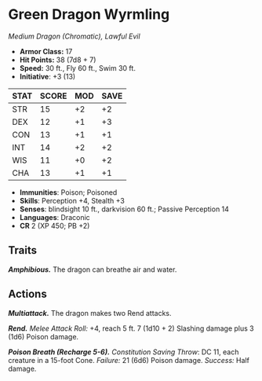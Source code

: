 # Green Dragon Wyrmling

*Medium Dragon (Chromatic), Lawful Evil*

- **Armor Class:** 17
- **Hit Points:** 38 (7d8 + 7)
- **Speed:** 30 ft., Fly 60 ft., Swim 30 ft.
- **Initiative**: +3 (13)

|STAT|SCORE|MOD|SAVE|
| --- | --- | --- | ---- |
| STR | 15 | +2 | +2 |
| DEX | 12 | +1 | +3 |
| CON | 13 | +1 | +1 |
| INT | 14 | +2 | +2 |
| WIS | 11 | +0 | +2 |
| CHA | 13 | +1 | +1 |

- **Immunities**: Poison; Poisoned
- **Skills**: Perception +4, Stealth +3
- **Senses**: blindsight 10 ft., darkvision 60 ft.; Passive Perception 14
- **Languages**: Draconic
- **CR** 2 (XP 450; PB +2)

## Traits

***Amphibious.*** The dragon can breathe air and water.


## Actions

***Multiattack.*** The dragon makes two Rend attacks.

***Rend.*** *Melee Attack Roll:* +4, reach 5 ft. 7 (1d10 + 2) Slashing damage plus 3 (1d6) Poison damage.

***Poison Breath (Recharge 5-6).*** *Constitution Saving Throw*: DC 11, each creature in a 15-foot Cone. *Failure:*  21 (6d6) Poison damage. *Success:*  Half damage.


